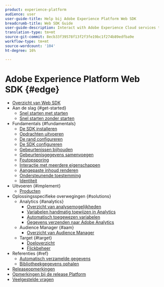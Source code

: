 ```yaml
---
product: experience-platform
audience: user
user-guide-title: Help bij Adobe Experience Platform Web SDK
breadcrumb-title: Web SDK Guide
user-guide-description: Interact with Adobe Experience Cloud services through the Adobe Experience Platform Edge Network.
translation-type: tm+mt
source-git-commit: 8ecb33f39578f13f2f3fe19bc1f274b89edfba9e
workflow-type: tm+mt
source-wordcount: '104'
ht-degree: 16%

---
```



# Adobe Experience Platform Web SDK {#edge}

* [Overzicht van Web SDK](home.md)
* Aan de slag {#get-started}
   * [Snel starten met starten](getting-started/quick-start-with-launch.md)
   * [Snel starten zonder starten](getting-started/quick-start-without-launch.md)
* Fundamentals {#fundamentals}
   * [De SDK installeren](fundamentals/installing-the-sdk.md)
   * [Opdrachten uitvoeren](fundamentals/executing-commands.md)
   * [De rand configureren](fundamentals/edge-configuration.md)
   * [De SDK configureren](fundamentals/configuring-the-sdk.md)
   * [Gebeurtenissen bijhouden](fundamentals/tracking-events.md)
   * [Gebeurtenisgegevens samenvoegen](fundamentals/merging-event-data.md)
   * [Foutopsporing](fundamentals/debugging.md)
   * [Interactie met meerdere eigenschappen](fundamentals/interacting-with-multiple-properties.md)
   * [Aangepaste inhoud renderen](fundamentals/rendering-personalization-content.md)
   * [Ondersteunende toestemming](fundamentals/supporting-consent.md)
   * [Identiteit](fundamentals/identity.md)
* Uitvoeren {#implement}
   * [Producten](what-to-implement/commerce.md)
* Oplossingsspecifieke overwegingen {#solutions}
   * Analytics {#analytics}
      * [Overzicht van analysemogelijkheden](solution-specific/analytics/analytics-overview.md)
      * [Variabelen handmatig toewijzen in Analytics](solution-specific/analytics/manually-mapping-variables.md)
      * [Automatisch toegewezen variabelen](solution-specific/analytics/automatically-mapped-vars.md)
      * [Gegevens verzenden naar Adobe Analytics](solution-specific/analytics/link-tracking.md)
   * Audience Manager {#aam}
      * [Overzicht van Audience Manager](solution-specific/audience-manager/audience-manager-overview.md)
   * Target {#target}
      * [Doeloverzicht](solution-specific/target/target-overview.md)
      * [Flickbeheer](solution-specific/target/flicker-management.md)
* Referenties {#ref}
   * [Automatisch verzamelde gegevens](reference/automatic-information.md)
   * [Bibliotheekgegevens ophalen](reference/retrieving-library-information.md)
* [Releaseopmerkingen](release-notes.md)
* [Opmerkingen bij de release Platform](https://www.adobe.com/go/platform-release-notes-en)
* [Veelgestelde vragen](getting-started/web-sdk-faq.md)